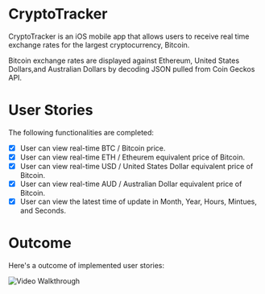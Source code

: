 # CryptoTracker

CryptoTracker is an iOS mobile app that allows users to receive real time exchange rates for the largest cryptocurrency, Bitcoin. 

Bitcoin exchange rates are displayed against Ethereum, United States Dollars,and Australian Dollars by decoding JSON pulled from Coin Geckos API.

# User Stories
The following functionalities are completed:

- [x] User can view real-time BTC / Bitcoin price. 
- [x] User can view real-time ETH / Etheurem equivalent price of Bitcoin.
- [x] User can view real-time USD / United States Dollar equivalent price of Bitcoin.
- [x] User can view real-time AUD / Australian Dollar equivalent price of Bitcoin.
- [x] User can view the latest time of update in Month, Year, Hours, Mintues, and Seconds.

# Outcome
Here's a outcome of implemented user stories:

<img src='https://imgur.com/AruVJ9g.gif' title='Video Walkthrough' width='' alt='Video Walkthrough' />
